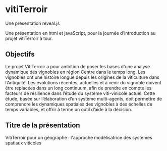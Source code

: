 vitiTerroir
===========

Une présentation reveal.js

Une présentation en html et javaScript, pour la journée d'introduction au projet vitiTerroir à tour.

## Objectifs ##

Le projet VitiTerroir a pour ambition de poser les bases d'une analyse dynamique des vignobles en région Centre dans le temps long. Les vignobles ont une histoire longue depuis les origines de la viticulture dans l’Antiquité. Les évolutions récentes, actuelles et à venir du vignoble doivent être replacées dans un long continuum, afin de prendre en compte les facteurs de résilience dans l’étude du système viti-vinicole actuel. Cette étude, basée sur l’élaboration d’un système multi-agents, doit permettre de comprendre les dynamiques spatiales des vignobles à des échelles de temps variables, et offrir à terme un outil d’aide à la décision.

## Titre de la présentation ##

VitiTerroir pour un géographe : l'approche modélisatrice des systèmes spatiaux viticoles
